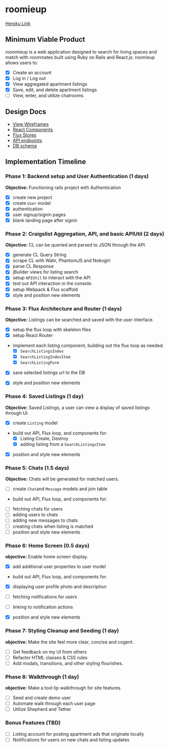 # roomieup

[Heroku Link](http://roomieup.com "roomieup")

## Minimum Viable Product

rooomieup is a web application designed to search for living spaces and match
with roommates built using Ruby on Rails and React.js. roomieup allows users to:

<!-- This is a Markdown checklist. Use it to keep track of your
progress. Put an x between the brackets for a checkmark: [x] -->

- [X] Create an account
- [X] Log in / Log out
- [X] View aggregated apartment listings
- [X] Save, edit, and delete apartment listings
- [ ] View, enter, and utilize chatrooms

## Design Docs
* [View Wireframes][views]
* [React Components][components]
* [Flux Stores][stores]
* [API endpoints][api-endpoints]
* [DB schema][schema]

[views]: ./docs/views.md
[components]: ./docs/components.md
[stores]: ./docs/stores.md
[api-endpoints]: ./docs/api-endpoints.md
[schema]: ./docs/schema.md

## Implementation Timeline

### Phase 1: Backend setup and User Authentication (1 days)

**Objective:** Functioning rails project with Authentication

- [X] create new project
- [X] create `User` model
- [X] authentication
- [X] user signup/signin pages
- [X] blank landing page after signin

### Phase 2: Craigslist Aggregation, API, and basic APIUtil (2 days)

**Objective:** CL can be queried and parsed to JSON through the API.

- [X] generate CL Query String
- [X] scrape CL with Watir, PhantomJS and Nokogiri
- [X] parse CL Response
- [X] jBuilder views for listing search
- [X] setup `APIUtil` to interact with the API
- [X] test out API interaction in the console.
- [X] setup Webpack & Flux scaffold
- [X] style and position new elements

### Phase 3: Flux Architecture and Router (1 days)

**Objective:** Listings can be searched and saved with the
user interface.

- [X] setup the flux loop with skeleton files
- [X] setup React Router
- implement each listing component, building out the flux loop as needed.
  - [X] `SearchListingsIndex`
  - [X] `SearchListingIndexItem`
  - [X] `SearchListingForm`
- [X] save selected listings url to the DB
- [X] style and position new elements


### Phase 4: Saved Listings (1 day)

**Objective:** Saved Listings, a user can view a display of saved listings through UI.

- [X] create `Listing` model
- build out API, Flux loop, and components for:
  - [X] Listing Create, Destroy
  - [X] adding listing from a `SearchListingsItem`
- [X] position and style new elements

### Phase 5: Chats (1.5 days)

**Objective:** Chats will be generated for matched users.

- [ ] create `Chat`and `Message` models and join table
- build out API, Flux loop, and components for:
- [ ] fetching chats for users
- [ ] adding users to chats
- [ ] adding new messages to chats
- [ ] creating chats when listing is matched
- [ ] position and style new elements

### Phase 6: Home Screen (0.5 days)

**objective:** Enable home screen display.

- [X] add additional user properties to user model
- build out API, Flux loop, and components for:
- [X] displaying user profile photo and description
- [ ] fetching notifications for users
- [ ] linking to notification actions
- [X] position and style new elements


### Phase 7: Styling Cleanup and Seeding (1 day)

**objective:** Make the site feel more clear, concise and cogent.

- [ ] Get feedback on my UI from others
- [ ] Refactor HTML classes & CSS rules
- [ ] Add modals, transitions, and other styling flourishes.

### Phase 8: Walkthrough (1 day)

**objective:** Make a tool tip walkthrough for site features.

- [ ] Seed and create demo user
- [ ] Automate walk through each user page
- [ ] Utilize Shepherd and Tether

### Bonus Features (TBD)
- [ ] Listing account for posting apartment ads that originate locally
- [ ] Notifications for users on new chats and listing updates

[phase-one]: ./docs/phases/phase1.md
[phase-two]: ./docs/phases/phase2.md
[phase-three]: ./docs/phases/phase3.md
[phase-four]: ./docs/phases/phase4.md
[phase-five]: ./docs/phases/phase5.md
